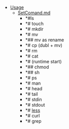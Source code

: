 - <a href = "E:\Node_projects\Node_Way\NBase\_Md\_Index\__Closer\_WEB_API\WHATWG\_HTML\Part_I\content\Usage\cat.Usage\dir.Usage.md">Usage</a>
    - <a href = "E:\Node_projects\Node_Way\NBase\_Md\_Index\__Closer\_WEB_API\WHATWG\_HTML\Part_I\content\Usage\SetComand.md">SetComand.md</a>
        - *#ls
        - *# touch
        - *# mkdir
        - *# mv
        - *## mv as rename
        - *# cp (dubl + mv)
        - *# rm 
        - *# cat
        - *# (runtime start)
        - *## chmod 
        - *## sh
        - *# ps
        - *# man 
        - *# head
        - *# tail 
        - *# stdin
        - *# stdout
        - *# [less](less/___setcomand.md)
        - *# curl
        - *# grep
